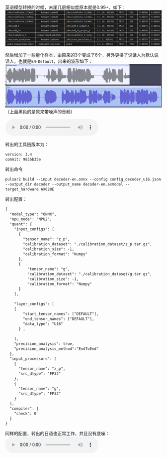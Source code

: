 英语模型转换的时候，末尾几层相似度原本就是0.99+，如下：
![](../file/Pasted%20image%2020250429142846.png)


然后增加了一些量化样本，由原来的3个变成了6个，另外更换了说话人为默认说话人，也就是`EN-Default`，出来的波形如下：
![](../file/Pasted%20image%2020250429152259.png)
（上面黑色的是原来带噪声的音频）

![](../file/test.wav)

转出的工具链版本为：
```
version: 3.4
commit: 983bb35e
```
转出命令
```
pulsar2 build --input decoder-en.onnx --config config_decoder_u16.json --output_dir decoder --output_name decoder-en.axmodel --target_hardware AX620E
```
转出配置：
```
{
  "model_type": "ONNX",
  "npu_mode": "NPU2",
  "quant": {
    "input_configs": [
      {
        "tensor_name": "z_p",
        "calibration_dataset": "./calibration_dataset/z_p.tar.gz",
        "calibration_size": -1,
        "calibration_format": "Numpy"
      },
      {
          "tensor_name": "g",
          "calibration_dataset": "./calibration_dataset/g.tar.gz",
          "calibration_size": -1,
          "calibration_format": "Numpy"
      }
    ],
	
    "layer_configs": [
    {
        "start_tensor_names": ["DEFAULT"], 
        "end_tensor_names": ["DEFAULT"], 
        "data_type": "U16"
      } ,

	],
    "precision_analysis": true,
    "precision_analysis_method":"EndToEnd"
  },
  "input_processors": [
    {
      "tensor_name": "z_p",
      "src_dtype": "FP32"
    },
    {
      "tensor_name": "g",
      "src_dtype": "FP32"
    }
  ],
  "compiler": {
    "check": 0
  }
}
```


同样的配置，转出的日语也正常工作，并且没有底噪：
![](melojp.wav)